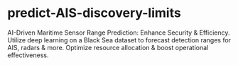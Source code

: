 # predict-AIS-discovery-limits
AI-Driven Maritime Sensor Range Prediction: Enhance Security &amp; Efficiency. Utilize deep learning on a Black Sea dataset to forecast detection ranges for AIS, radars &amp; more. Optimize resource allocation &amp; boost operational effectiveness.
